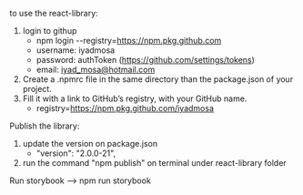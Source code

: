 to use the react-library:
1. login to githup
   - npm login --registry=https://npm.pkg.github.com
   - username: iyadmosa
   - password: authToken (https://github.com/settings/tokens)
   - email: iyad_mosa@hotmail.com
2. Create a .npmrc file in the same directory than the package.json of your project.
2. Fill it with a link to GitHub’s registry, with your GitHub name.
    - registry=https://npm.pkg.github.com/iyadmosa

Publish the library:
1. update the version on package.json
    -   "version": "2.0.0-21",
2. run the command "npm publish" on terminal under react-library folder


Run storybook --> npm run storybook